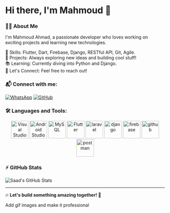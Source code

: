 # Hi there, I'm Mahmoud 👋  

### 👨‍💻 About Me  
I'm Mahmoud Ahmad, a passionate developer who loves working on exciting projects and learning new technologies.

🔹 Skills: Flutter, Dart, Firebase, Django, RESTful API, Git, Agile.  
🚀 Projects: Always exploring new ideas and building cool stuff!  
📚 Learning: Currently diving into Python and Django.  
💬 Let's Connect: Feel free to reach out!

### 📬 Connect with me:  
[![WhatsApp](https://img.shields.io/badge/WhatsApp-25D366?style=for-the-badge&logo=whatsapp&logoColor=white)](https://wa.me/963933185877) 
[![GitHub](https://img.shields.io/badge/GitHub-181717?style=for-the-badge&logo=github&logoColor=white)](https://github.com/mahmouud-ahmad)  

### 🛠 Languages and Tools:  
<p align="center">
      <img src="https://www.vectorlogo.zone/logos/visualstudio_code/visualstudio_code-icon.svg" alt="Visual Studio Code" width="55" height="55"/> 
      <img src="https://cdn.worldvectorlogo.com/logos/android-studio-1.svg" alt="Android Studio" width="55" height="55"/>
      <img src="https://www.vectorlogo.zone/logos/mysql/mysql-icon.svg" alt="MySQL" width="55" height="55"/>
      <img src="https://www.vectorlogo.zone/logos/flutterio/flutterio-icon.svg" alt="Flutter" width="55" height="55"/>
      <img src="https://www.vectorlogo.zone/logos/laravel/laravel-icon.svg" alt="laravel" width="55" height="55"/> 
      <img src="https://www.vectorlogo.zone/logos/djangoproject/djangoproject-icon.svg" alt="django" width="55" height="55"/>
      <img src="https://www.vectorlogo.zone/logos/firebase/firebase-icon.svg" alt="firebase" width="55" height="55"/>
      <img src="https://www.vectorlogo.zone/logos/github/github-tile.svg" alt="github" width="55" height="55"/>
      <img src="https://www.vectorlogo.zone/logos/getpostman/getpostman-icon.svg" alt="postman" width="55" height="55"/>
</p>

### ⚡ GitHub Stats  
![Saad's GitHub Stats](https://github-readme-stats.vercel.app/api?username=mahmouud-ahmad&show_icons=true&theme=dark)  

---

🔥 **Let's build something amazing together!** 🚀  



Add gif images and make it professional
